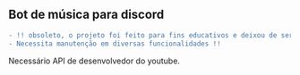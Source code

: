 ## Bot de música para discord

```diff
- !! obsoleto, o projeto foi feito para fins educativos e deixou de ser mantido há muito tempo.
- Necessita manutenção em diversas funcionalidades !!
```

Necessário API de desenvolvedor do youtube.

